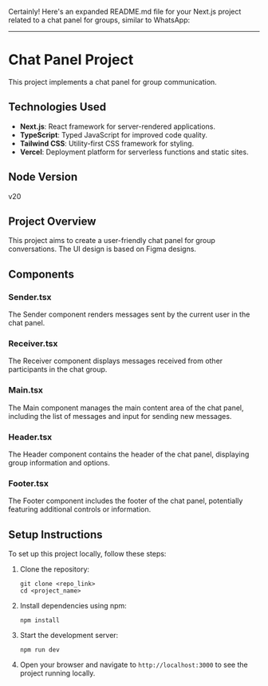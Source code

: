 Certainly! Here's an expanded README.md file for your Next.js project related to a chat panel for groups, similar to WhatsApp:

---

# Chat Panel Project

This project implements a chat panel for group communication.

## Technologies Used

- **Next.js**: React framework for server-rendered applications.
- **TypeScript**: Typed JavaScript for improved code quality.
- **Tailwind CSS**: Utility-first CSS framework for styling.
- **Vercel**: Deployment platform for serverless functions and static sites.

## Node Version

v20

## Project Overview

This project aims to create a user-friendly chat panel for group conversations. The UI design is based on Figma designs.

## Components

### Sender.tsx

The Sender component renders messages sent by the current user in the chat panel.

### Receiver.tsx

The Receiver component displays messages received from other participants in the chat group.

### Main.tsx

The Main component manages the main content area of the chat panel, including the list of messages and input for sending new messages.

### Header.tsx

The Header component contains the header of the chat panel, displaying group information and options.

### Footer.tsx

The Footer component includes the footer of the chat panel, potentially featuring additional controls or information.


## Setup Instructions

To set up this project locally, follow these steps:

1. Clone the repository:

   ```
   git clone <repo_link>
   cd <project_name>
   ```

2. Install dependencies using npm:

   ```
   npm install
   ```

3. Start the development server:

   ```
   npm run dev
   ```

4. Open your browser and navigate to `http://localhost:3000` to see the project running locally.

